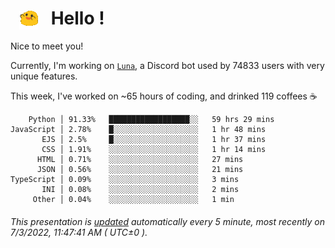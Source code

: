 <h1>   <img src="./spoinky.gif" style="vertical-align:middle;" width="30px">   Hello ! </h1>

Nice to meet you!

Currently, I'm working on <a href='https://github.com/Asgarrrr/Luna'>`Luna`</a>, a Discord bot used by 74833 users with very unique features.

This week, I've worked on ~65 hours of coding, and drinked 119 coffees ☕

```
    Python │ 91.33%   ██████████████████░░   59 hrs 29 mins
JavaScript │ 2.78%    █░░░░░░░░░░░░░░░░░░░   1 hr 48 mins
       EJS │ 2.5%     █░░░░░░░░░░░░░░░░░░░   1 hr 37 mins
       CSS │ 1.91%    ░░░░░░░░░░░░░░░░░░░░   1 hr 14 mins
      HTML │ 0.71%    ░░░░░░░░░░░░░░░░░░░░   27 mins
      JSON │ 0.56%    ░░░░░░░░░░░░░░░░░░░░   21 mins
TypeScript │ 0.09%    ░░░░░░░░░░░░░░░░░░░░   3 mins
       INI │ 0.08%    ░░░░░░░░░░░░░░░░░░░░   2 mins
     Other │ 0.04%    ░░░░░░░░░░░░░░░░░░░░   1 min
```

###### This presentation is [updated](https://github.com/Asgarrrr) automatically every 5 minute, most recently on 7/3/2022, 11:47:41 AM ( UTC±0 ).